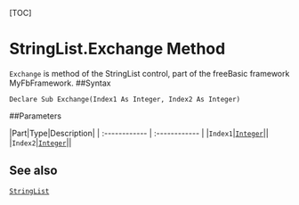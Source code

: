 [TOC]
# StringList.Exchange Method

`Exchange` is method of the StringList control, part of the freeBasic framework MyFbFramework.
##Syntax
```freeBasic
Declare Sub Exchange(Index1 As Integer, Index2 As Integer)
```

##Parameters

|Part|Type|Description|
| :------------ | :------------ |
|`Index1`|[`Integer`]("https://www.freebasic.net/wiki/KeyPgInteger")||
|`Index2`|[`Integer`]("https://www.freebasic.net/wiki/KeyPgInteger")||
## See also
[`StringList`](StringList.md)
